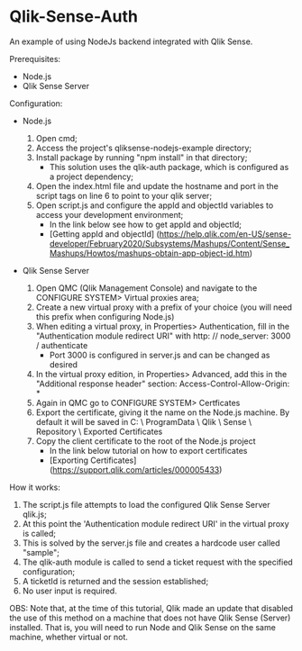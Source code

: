 # Qlik-Sense-Auth
An example of using NodeJs backend integrated with Qlik Sense.

Prerequisites:

- Node.js
- Qlik Sense Server

Configuration:

- Node.js

    1. Open cmd;
    2. Access the project's qliksense-nodejs-example directory;
    3. Install package by running "npm install" in that directory;
        - This solution uses the qlik-auth package, which is configured as a project dependency;
    4. Open the index.html file and update the hostname and port in the script tags on line 6 to point to your qlik server;
    5. Open script.js and configure the appId and objectId variables to access your development environment;
        - In the link below see how to get appId and objectId;
        - [Getting appId and objectId] (https://help.qlik.com/en-US/sense-developer/February2020/Subsystems/Mashups/Content/Sense_Mashups/Howtos/mashups-obtain-app-object-id.htm)

- Qlik Sense Server

    1. Open QMC (Qlik Management Console) and navigate to the CONFIGURE SYSTEM> Virtual proxies area;
    2. Create a new virtual proxy with a prefix of your choice (you will need this prefix when configuring Node.js)
    3. When editing a virtual proxy, in Properties> Authentication, fill in the "Authentication module redirect URI" with http: // node_server: 3000 / authenticate
        - Port 3000 is configured in server.js and can be changed as desired
    4. In the virtual proxy edition, in Properties> Advanced, add this in the "Additional response header" section: Access-Control-Allow-Origin: *
    5. Again in QMC go to CONFIGURE SYSTEM> Certficates
    6. Export the certificate, giving it the name on the Node.js machine. By default it will be saved in C: \ ProgramData \ Qlik \ Sense \ Repository \ Exported Certificates
    7. Copy the client certificate to the root of the Node.js project
        - In the link below tutorial on how to export certificates
        - [Exporting Certificates] (https://support.qlik.com/articles/000005433)

How it works:

1. The script.js file attempts to load the configured Qlik Sense Server qlik.js;
2. At this point the 'Authentication module redirect URI' in the virtual proxy is called;
3. This is solved by the server.js file and creates a hardcode user called "sample";
4. The qlik-auth module is called to send a ticket request with the specified configuration;
5. A ticketId is returned and the session established;
6. No user input is required.

OBS: Note that, at the time of this tutorial, Qlik made an update that disabled the use of this method on a machine that does not have Qlik Sense (Server) installed. That is, you will need to run Node and Qlik Sense on the same machine, whether virtual or not.
